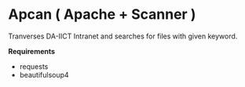 # Apcan ( Apache + Scanner )

Tranverses DA-IICT Intranet and searches for files with given keyword.

**Requirements**
- requests
- beautifulsoup4
